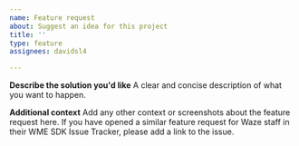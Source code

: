 ```yaml
---
name: Feature request
about: Suggest an idea for this project
title: ''
type: feature
assignees: davidsl4

---
```


**Describe the solution you'd like**
A clear and concise description of what you want to happen.

**Additional context**
Add any other context or screenshots about the feature request here. If you have opened a similar feature request for Waze staff in their WME SDK Issue Tracker, please add a link to the issue.
